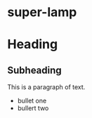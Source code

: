 # super-lamp

Heading
=======

Subheading
----------

This is a paragraph of text.

- bullet one
- bullert two

